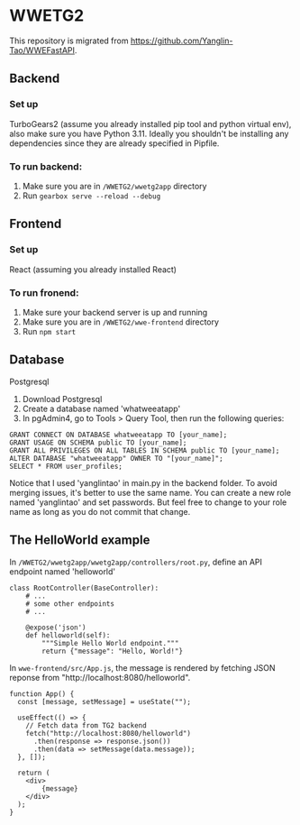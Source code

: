 # WWETG2
This repository is migrated from https://github.com/Yanglin-Tao/WWEFastAPI.
## Backend
### Set up 
TurboGears2 (assume you already installed pip tool and python virtual env), also make sure you have Python 3.11.
Ideally you shouldn't be installing any dependencies since they are already specified in Pipfile.
### To run backend:
1. Make sure you are in `/WWETG2/wwetg2app` directory
2. Run `gearbox serve --reload --debug`

## Frontend
### Set up 
React (assuming you already installed React)
### To run fronend:
1. Make sure your backend server is up and running
2. Make sure you are in `/WWETG2/wwe-frontend` directory
3. Run `npm start`

## Database
Postgresql
1. Download Postgresql
2. Create a database named 'whatweeatapp'
3. In pgAdmin4, go to Tools > Query Tool, then run the following queries:
```
GRANT CONNECT ON DATABASE whatweeatapp TO [your_name];
GRANT USAGE ON SCHEMA public TO [your_name];
GRANT ALL PRIVILEGES ON ALL TABLES IN SCHEMA public TO [your_name];
ALTER DATABASE "whatweeatapp" OWNER TO "[your_name]";
SELECT * FROM user_profiles;
```
Notice that I used 'yanglintao' in main.py in the backend folder. To avoid merging issues, it's better to use the same name. You can create a new role named 'yanglintao' and set passwords. But feel free to change to your role name as long as you do not commit that change.

## The HelloWorld example
In `/WWETG2/wwetg2app/wwetg2app/controllers/root.py`, define an API endpoint named 'helloworld'
```
class RootController(BaseController):
    # ...
    # some other endpoints
    # ...

    @expose('json')
    def helloworld(self):
        """Simple Hello World endpoint."""
        return {"message": "Hello, World!"}
```
In `wwe-frontend/src/App.js`, the message is rendered by fetching JSON reponse from "http://localhost:8080/helloworld".
```
function App() {
  const [message, setMessage] = useState("");

  useEffect(() => {
    // Fetch data from TG2 backend
    fetch("http://localhost:8080/helloworld")
      .then(response => response.json())
      .then(data => setMessage(data.message));
  }, []);

  return (
    <div>
        {message}
    </div>
  );
}
```